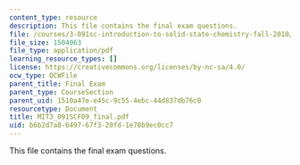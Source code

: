 ```yaml
---
content_type: resource
description: This file contains the final exam questions.
file: /courses/3-091sc-introduction-to-solid-state-chemistry-fall-2010/b6b2d7a8649767f320fd1e78b9ec0cc7_MIT3_091SCF09_final.pdf
file_size: 1504063
file_type: application/pdf
learning_resource_types: []
license: https://creativecommons.org/licenses/by-nc-sa/4.0/
ocw_type: OCWFile
parent_title: Final Exam
parent_type: CourseSection
parent_uid: 1510a47e-e45c-9c55-4ebc-44d837db76c0
resourcetype: Document
title: MIT3_091SCF09_final.pdf
uid: b6b2d7a8-6497-67f3-20fd-1e78b9ec0cc7
---
```

This file contains the final exam questions.